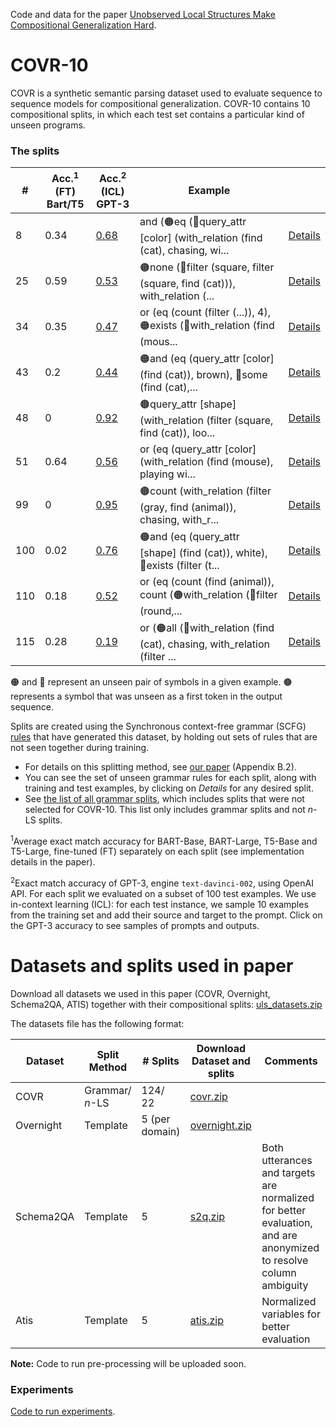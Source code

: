 Code and data for the paper [Unobserved Local Structures Make Compositional Generalization Hard](https://arxiv.org/pdf/2201.05899).

# COVR-10

COVR is a synthetic semantic parsing dataset used to evaluate sequence to sequence models for compositional generalization. COVR-10 contains 10 compositional splits, in which each test set contains a particular kind of unseen programs.

### The splits

| # | Acc.<sup>1</sup> (FT)<br>Bart/T5 | Acc.<sup>2</sup> (ICL)<br>GPT-3 | Example |  |
|-----|-----|-----|-----|-----|
| 8 | 0.34 | [0.68](covr/gpt3_experiments/8.md) | and (🟠eq (🔵query_attr [color] (with_relation (find (cat), chasing, wi... | [Details](covr/splits_details/8.md) |
| 25 | 0.59 | [0.53](covr/gpt3_experiments/25.md) | 🟠none (🔵filter (square, filter (square, find (cat))), with_relation (... | [Details](covr/splits_details/25.md) |
| 34 | 0.35 | [0.47](covr/gpt3_experiments/34.md) | or (eq (count (filter (...)), 4), 🟠exists (🔵with_relation (find (mous... | [Details](covr/splits_details/34.md) |
| 43 | 0.2 | [0.44](covr/gpt3_experiments/43.md) | 🟠and (eq (query_attr [color] (find (cat)), brown), 🔵some (find (cat),... | [Details](covr/splits_details/43.md) |
| 48 | 0 | [0.92](covr/gpt3_experiments/48.md) | 🟤query_attr [shape] (with_relation (filter (square, find (cat)), loo... | [Details](covr/splits_details/48.md) |
| 51 | 0.64 | [0.56](covr/gpt3_experiments/51.md) | or (eq (query_attr [color] (with_relation (find (mouse), playing wi... | [Details](covr/splits_details/51.md) |
| 99 | 0 | [0.95](covr/gpt3_experiments/99.md) | 🟤count (with_relation (filter (gray, find (animal)), chasing, with_r... | [Details](covr/splits_details/99.md) |
| 100 | 0.02 | [0.76](covr/gpt3_experiments/100.md) | 🟠and (eq (query_attr [shape] (find (cat)), white), 🔵exists (filter (t... | [Details](covr/splits_details/100.md) |
| 110 | 0.18 | [0.52](covr/gpt3_experiments/110.md) | or (eq (count (find (animal)), count (🟠with_relation (🔵filter (round,... | [Details](covr/splits_details/110.md) |
| 115 | 0.28 | [0.19](covr/gpt3_experiments/115.md) | or (🟠all (🔵with_relation (find (cat), chasing, with_relation (filter ... | [Details](covr/splits_details/115.md) |

🟠 and 🔵 represent an unseen pair of symbols in a given example. 🟤 represents a symbol that was unseen as a first token in the output sequence.

Splits are created using the Synchronous context-free grammar (SCFG) [rules](covr/grammar.txt) that have generated this dataset, by holding
out sets of rules that are not seen together during training.

* For details on this splitting method, see [our paper](https://arxiv.org/pdf/2201.05899) (Appendix B.2).
* You can see the set of unseen grammar rules for each split, along with training and test examples, by clicking on _Details_ for any desired split.
* See [the list of all grammar splits](covr/all_splits.md), which includes splits that were not selected for COVR-10. This list only includes grammar splits and not _n_-LS splits.


<sup>1</sup>Average exact match accuracy for BART-Base, BART-Large, T5-Base and T5-Large, fine-tuned (FT) separately on each split (see implementation details in the paper).

<sup>2</sup>Exact match accuracy of GPT-3, engine `text-davinci-002`, using OpenAI API. For each split we evaluated on a subset of 100 test examples. We use in-context learning (ICL): for each test instance, we sample 10 examples from the training set and add their source and target to the prompt. Click on the GPT-3 accuracy to see samples of prompts and outputs. 

# Datasets and splits used in paper 
Download all datasets we used in this paper (COVR, Overnight, Schema2QA, ATIS) together with their compositional splits: [uls_datasets.zip](https://www.cs.tau.ac.il/~benbogin/uls_datasets.zip)

The datasets file has the following format:

| Dataset | Split Method | # Splits | Download Dataset and splits | Comments
|---|---|---|---|---|
| COVR | Grammar/<br>_n_-LS | 124/<br>22 | [covr.zip](https://www.cs.tau.ac.il/~benbogin/covr.zip) |
| Overnight | Template | 5 (per domain) | [overnight.zip](https://www.cs.tau.ac.il/~benbogin/overnight.zip) | 
| Schema2QA | Template | 5 | [s2q.zip](https://www.cs.tau.ac.il/~benbogin/s2q.zip) | Both utterances and targets are normalized for better evaluation, and are anonymized to resolve column ambiguity
| Atis | Template | 5 | [atis.zip](https://www.cs.tau.ac.il/~benbogin/atis.zip) | Normalized variables for better evaluation

**Note:** Code to run pre-processing will be uploaded soon.

### Experiments

[Code to run experiments](experiments).